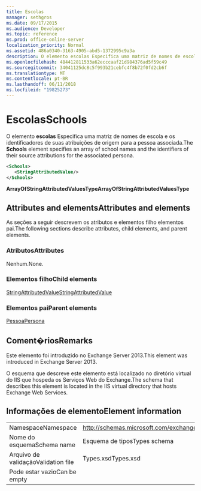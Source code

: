 ```yaml
---
title: Escolas
manager: sethgros
ms.date: 09/17/2015
ms.audience: Developer
ms.topic: reference
ms.prod: office-online-server
localization_priority: Normal
ms.assetid: 486a0340-3163-4905-abd5-1372995c9a3a
description: O elemento escolas Especifica uma matriz de nomes de escola e os identificadores de suas atribuições de origem para a pessoa associada.
ms.openlocfilehash: 484412811533a62ecccaaf21d984376ad5f59c49
ms.sourcegitcommit: 34041125dc8c5f993b21cebfc4f8b72f0fd2cb6f
ms.translationtype: MT
ms.contentlocale: pt-BR
ms.lasthandoff: 06/11/2018
ms.locfileid: "19825273"
---
```

# <a name="schools"></a><span data-ttu-id="4886d-103">Escolas</span><span class="sxs-lookup"><span data-stu-id="4886d-103">Schools</span></span>

<span data-ttu-id="4886d-104">O elemento **escolas** Especifica uma matriz de nomes de escola e os identificadores de suas atribuições de origem para a pessoa associada.</span><span class="sxs-lookup"><span data-stu-id="4886d-104">The **Schools** element specifies an array of school names and the identifiers of their source attributions for the associated persona.</span></span> 
  
```XML
<Schools>
   <StringAttributedValue/>
</Schools>
```

 <span data-ttu-id="4886d-105">**ArrayOfStringAttributedValuesType**</span><span class="sxs-lookup"><span data-stu-id="4886d-105">**ArrayOfStringAttributedValuesType**</span></span>
## <a name="attributes-and-elements"></a><span data-ttu-id="4886d-106">Attributes and elements</span><span class="sxs-lookup"><span data-stu-id="4886d-106">Attributes and elements</span></span>

<span data-ttu-id="4886d-107">As seções a seguir descrevem os atributos e elementos filho elementos pai.</span><span class="sxs-lookup"><span data-stu-id="4886d-107">The following sections describe attributes, child elements, and parent elements.</span></span>
  
### <a name="attributes"></a><span data-ttu-id="4886d-108">Atributos</span><span class="sxs-lookup"><span data-stu-id="4886d-108">Attributes</span></span>

<span data-ttu-id="4886d-109">Nenhum.</span><span class="sxs-lookup"><span data-stu-id="4886d-109">None.</span></span>
  
### <a name="child-elements"></a><span data-ttu-id="4886d-110">Elementos filho</span><span class="sxs-lookup"><span data-stu-id="4886d-110">Child elements</span></span>

[<span data-ttu-id="4886d-111">StringAttributedValue</span><span class="sxs-lookup"><span data-stu-id="4886d-111">StringAttributedValue</span></span>](stringattributedvalue.md)
  
### <a name="parent-elements"></a><span data-ttu-id="4886d-112">Elementos pai</span><span class="sxs-lookup"><span data-stu-id="4886d-112">Parent elements</span></span>

[<span data-ttu-id="4886d-113">Pessoa</span><span class="sxs-lookup"><span data-stu-id="4886d-113">Persona</span></span>](persona.md)
  
## <a name="remarks"></a><span data-ttu-id="4886d-114">Coment�rios</span><span class="sxs-lookup"><span data-stu-id="4886d-114">Remarks</span></span>

<span data-ttu-id="4886d-115">Este elemento foi introduzido no Exchange Server 2013.</span><span class="sxs-lookup"><span data-stu-id="4886d-115">This element was introduced in Exchange Server 2013.</span></span>
  
<span data-ttu-id="4886d-116">O esquema que descreve este elemento está localizado no diretório virtual do IIS que hospeda os Serviços Web do Exchange.</span><span class="sxs-lookup"><span data-stu-id="4886d-116">The schema that describes this element is located in the IIS virtual directory that hosts Exchange Web Services.</span></span>
  
## <a name="element-information"></a><span data-ttu-id="4886d-117">Informações de elemento</span><span class="sxs-lookup"><span data-stu-id="4886d-117">Element information</span></span>

|||
|:-----|:-----|
|<span data-ttu-id="4886d-118">Namespace</span><span class="sxs-lookup"><span data-stu-id="4886d-118">Namespace</span></span>  <br/> |http://schemas.microsoft.com/exchange/services/2006/types  <br/> |
|<span data-ttu-id="4886d-119">Nome do esquema</span><span class="sxs-lookup"><span data-stu-id="4886d-119">Schema name</span></span>  <br/> |<span data-ttu-id="4886d-120">Esquema de tipos</span><span class="sxs-lookup"><span data-stu-id="4886d-120">Types schema</span></span>  <br/> |
|<span data-ttu-id="4886d-121">Arquivo de validação</span><span class="sxs-lookup"><span data-stu-id="4886d-121">Validation file</span></span>  <br/> |<span data-ttu-id="4886d-122">Types.xsd</span><span class="sxs-lookup"><span data-stu-id="4886d-122">Types.xsd</span></span>  <br/> |
|<span data-ttu-id="4886d-123">Pode estar vazio</span><span class="sxs-lookup"><span data-stu-id="4886d-123">Can be empty</span></span>  <br/> ||
   

